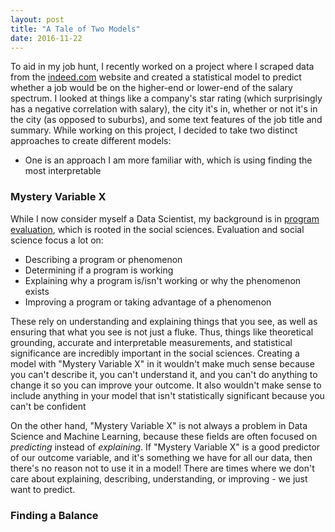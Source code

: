 ```yaml
---
layout: post
title: "A Tale of Two Models"
date: 2016-11-22
---
```

To aid in my job hunt, I recently worked on a project where I scraped data from the [indeed.com](https://www.indeed.com) website and created a statistical model to predict whether a job would be on the higher-end or lower-end of the salary spectrum. I looked at things like a company's star rating (which surprisingly has a negative correlation with salary), the city it's in, whether or not it's in the city (as opposed to suburbs), and some text features of the job title and summary. While working on this project, I decided to take two distinct approaches to create different models:
- One is an approach I am more familiar with, which is using finding the most interpretable 

### Mystery Variable X
While I now consider myself a Data Scientist, my background is in [program evaluation](https://www.socialsolutions.com/blog/what-is-program-evaluation/), which is rooted in the social sciences. Evaluation and social science focus a lot on:
- Describing a program or phenomenon
- Determining if a program is working
- Explaining why a program is/isn't working or why the phenomenon exists
- Improving a program or taking advantage of a phenomenon

These rely on understanding and explaining things that you see, as well as ensuring that what you see is not just a fluke. Thus, things like theoretical grounding, accurate and interpretable measurements, and statistical significance are incredibly important in the social sciences. Creating a model with "Mystery Variable X" in it wouldn't make much sense because you can't describe it, you can't understand it, and you can't do anything to change it so you can improve your outcome. It also wouldn't make sense to include anything in your model that isn't statistically significant because you can't be confident

On the other hand, "Mystery Variable X" is not always a problem in Data Science and Machine Learning, because these fields are often focused on *predicting* instead of *explaining*. If "Mystery Variable X" is a good predictor of our outcome variable, and it's something we have for all our data, then there's no reason not to use it in a model! There are times where we don't care about explaining, describing, understanding, or improving - we just want to predict.

### Finding a Balance
